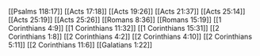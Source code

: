 [[Psalms 118:17]]
[[Acts 17:18]]
[[Acts 19:26]]
[[Acts 21:37]]
[[Acts 25:14]]
[[Acts 25:19]]
[[Acts 25:26]]
[[Romans 8:36]]
[[Romans 15:19]]
[[1 Corinthians 4:9]]
[[1 Corinthians 11:32]]
[[1 Corinthians 15:31]]
[[2 Corinthians 1:8]]
[[2 Corinthians 4:2]]
[[2 Corinthians 4:10]]
[[2 Corinthians 5:11]]
[[2 Corinthians 11:6]]
[[Galatians 1:22]]
